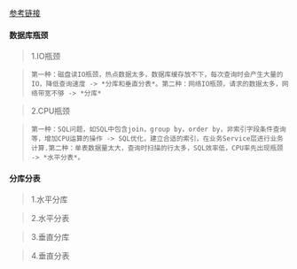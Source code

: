 [参考链接](https://mp.weixin.qq.com/s/6O23YO-AKv_faCMajs_lPQ)
#### 数据库瓶颈
> 1.IO瓶颈

>     第一种：磁盘读IO瓶颈，热点数据太多，数据库缓存放不下，每次查询时会产生大量的IO，降低查询速度 -> *分库和垂直分表*。第二种：网络IO瓶颈，请求的数据太多，网络带宽不够 -> *分库*

> 2.CPU瓶颈

>     第一种：SQL问题，如SQL中包含join，group by，order by，非索引字段条件查询等，增加CPU运算的操作 -> SQL优化，建立合适的索引，在业务Service层进行业务计算.第二种：单表数据量太大，查询时扫描的行太多，SQL效率低，CPU率先出现瓶颈 -> *水平分表*。

#### 分库分表

> 1.水平分库

> 2.水平分表

> 3.垂直分库

> 4.垂直分表
